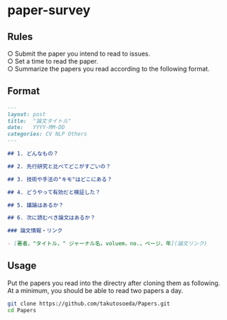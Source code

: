 # paper-survey

## Rules
 ○ Submit the paper you intend to read to issues.  
 ○ Set a time to read the paper.  
 ○ Summarize the papers you read according to the following format.  

## Format
```md
---
layout: post
title:  "論文タイトル"
date:   YYYY-MM-DD
categories: CV NLP Others
---

## 1. どんなもの？

## 2. 先行研究と比べてどこがすごいの？

## 3. 技術や手法の"キモ"はどこにある？

## 4. どうやって有効だと検証した？

## 5. 議論はあるか？

## 6. 次に読むべき論文はあるか？

### 論文情報・リンク

- [著者，"タイトル，" ジャーナル名，voluem，no.，ページ，年](論文リンク)
```

## Usage
 
 Put the papers you read into the directry after cloning them as following.  
 At a minimum, you should be able to read two papers a day.

```bash
git clone https://github.com/takutosoeda/Papers.git
cd Papers
```

